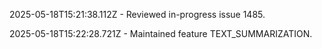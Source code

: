 2025-05-18T15:21:38.112Z - Reviewed in-progress issue 1485.

2025-05-18T15:22:28.721Z - Maintained feature TEXT_SUMMARIZATION.


